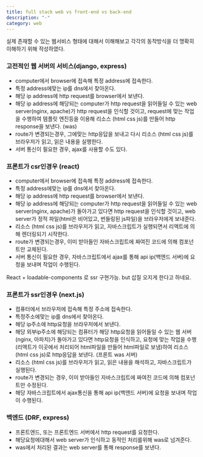 ```yaml
---
title: full stack web vs front-end vs back-end
description: "-"
category: web
---
```


실제 존재할 수 있는 웹서비스 형태에 대해서 이해해보고 각각의 동작방식을 더 명확히 이해하기 위해 작성하였다.

### 고전적인 웹 서버의 서비스(django, express)

- computer에서 browser에 접속해 특정 address에 접속한다.
- 특정 address에맞는 ip를 dns에서 찾아온다.
- 해당 ip address에 http request를 browser에서 보낸다.
- 해당 ip address에 해당되는 computer가 http request을 읽어들일 수 있는 web server(nginx, apache)가 http request을 인식할 것이고, request에 맞는 작업을 수행하여 템플릿 엔진등을 이용해 리소스 (html css js)를 만들어 http response을 보낸다. (was)
- route가 변경되는경우, 그에맞는 http응답을 보내고 다시 리소스 (html css js)를 브라우저가 읽고, 읽은 내용을 실행한다.
- 서버 통신이 필요한 경우, ajax를 사용할 수도 있다.

### 프론트가 csr인경우 (react)

- computer에서 browser에 접속해 특정 address에 접속한다.
- 특정 address에맞는 ip를 dns에서 찾아온다.
- 해당 ip address에 http request를 browser에서 보낸다.
- 해당 ip address에 해당되는 computer가 http request을 읽어들일 수 있는 web server(nginx, apache)가 돌아가고 있다면 http request을 인식할 것이고, web server가 정적 파일(html은 비어있고, 번들링된 js파일)을 브라우저에게 보내준다.
- 리소스 (html css js)를 브라우저가 읽고, 자바스크립트가 실행되면서 리액트에 의해 렌더링되기 시작한다.
- route가 변경되는경우, 이미 받아들인 자바스크립트에 짜여진 코드에 의해 컴포넌트만 교체된다.
- 서버 통신이 필요한 경우, 자바스크립트에서 ajax를 통해 api ip(백엔드 서버)에 요청을 보내며 작업이 수행된다.

React + loadable-components 로 ssr 구현가능. but 삽질 오지게 한다고 하네요.

### 프론트가 ssr인경우 (next.js)

- 컴퓨터에서 브라우저에 접속해 특정 주소에 접속한다.
- 특정주소에맞는 ip를 dns에서 찾아온다.
- 해당 ip주소에 http요청을 브라우저에서 보낸다.
- 해당 외부ip주소에 해당되는 컴퓨터가 해당 http요청을 읽어들일 수 있는 웹 서버(nginx, 아파치)가 돌아가고 있다면 http요청을 인식하고, 요청에 맞는 작업을 수행(리액트가 이곳에서 처리되어 html파일을 만들어 html파일로 보냄)하여 리소스 (html css js)로 http응답을 보낸다. (프론트 was 서버)
- 리소스 (html css js)를 브라우저가 읽고, 읽은 내용을 해석하고, 자바스크립트가 실행된다.
- route가 변경되는 경우, 이미 받아들인 자바스크립트에 짜여진 코드에 의해 컴포넌트만 수정된다.
- 해당 자바스크립트에서 ajax통신을 통해 api ip(백엔드 서버)에 요청을 보내며 작업이 수행된다.

### 백엔드 (DRF, express)

- 프론트엔드, 또는 프론트엔드 서버에서 http request를 요청한다.
- 해당요청에대해서 web server가 인식하고 동적인 처리를위해 was로 넘겨준다.
- was에서 처리된 결과는 web server를 통해 response를 보낸다.
